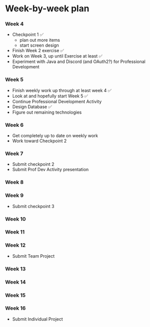 # Week-by-week plan

### Week 4
- Checkpoint 1 ✅
  - plan out more items
  - start screen design
- Finish Week 2 exercise ✅
- Work on Week 3, up until Exercise at least ✅
- Experiment with Java and Discord (and OAuth2?) for Professional Development

### Week 5
- Finish weekly work up through at least week 4 ✅
- Look at and hopefully start Week 5 ✅
- Continue Professional Development Activity
- Design Database ✅
- Figure out remaining technologies

### Week 6
- Get completely up to date on weekly work
- Work toward Checkpoint 2

### Week 7
- Submit checkpoint 2
- Submit Prof Dev Activity presentation

### Week 8

### Week 9
- Submit checkpoint 3

### Week 10

### Week 11

### Week 12
- Submit Team Project

### Week 13

### Week 14

### Week 15

### Week 16
- Submit Individual Project
